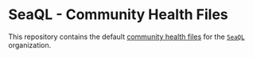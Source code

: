 # SeaQL - Community Health Files

This repository contains the default [community health files](https://help.github.com/en/github/building-a-strong-community/creating-a-default-community-health-file) for the [`SeaQL`](https://github.com/SeaQL) organization.
